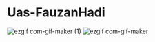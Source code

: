 # Uas-FauzanHadi
![ezgif com-gif-maker (1)](https://user-images.githubusercontent.com/95278182/149653865-cbb58afd-bf86-41d4-964c-8d025fe4faa5.gif)
![ezgif com-gif-maker](https://user-images.githubusercontent.com/95278182/149653870-b4922d6b-34c7-42ca-ba98-0fa501f27056.gif)
